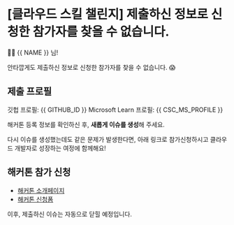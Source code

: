 # [클라우드 스킬 챌린지] 제출하신 정보로 신청한 참가자를 찾을 수 없습니다.

👋🏼 {{ NAME }} 님!

안타깝게도 제출하신 정보로 신청한 참가자를 찾을 수 없습니다. 😱

## 제출 프로필

깃헙 프로필: {{ GITHUB_ID }}
Microsoft Learn 프로필: {{ CSC_MS_PROFILE }}

해커톤 등록 정보를 확인하신 후, **새롭게 이슈를 생성**해 주세요.

다시 이슈를 생성했는데도 같은 문제가 발생한다면, 아래 링크로 참가신청하시고 클라우드 개발자로 성장하는 여정에 함께해요!

## 해커톤 참가 신청

* [해커톤 소개페이지](https://hgrd.kr/hackathon)
* [해커톤 신청폼](https://hgrd.kr/hackathon-register)

이후, 제출하신 이슈는 자동으로 닫힐 예정입니다.